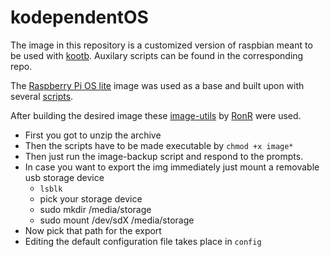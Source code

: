 # kodependentOS

The image in this repository is a customized version of raspbian meant to be used with [kootb](https://pders01.github.io/Koha_out_of_the_box). Auxilary scripts can be found in the corresponding repo.

The [Raspberry Pi OS lite](https://downloads.raspberrypi.org/raspios_lite_armhf/images/raspios_lite_armhf-2021-01-12/2021-01-11-raspios-buster-armhf-lite.zip) image was used as a base and built upon with several [scripts](https://github.com/pders01/Koha_out_of_the_box).

After building the desired image these [image-utils](https://www.raspberrypi.org/forums/viewtopic.php?f=29&t=247568) by [RonR](https://www.raspberrypi.org/forums/memberlist.php?mode=viewprofile&u=186692) were used. 

* First you got to unzip the archive
* Then the scripts have to be made executable by `chmod +x image*`
* Then just run the image-backup script and respond to the prompts.
* In case you want to export the img immediately just mount a removable usb storage device
	* `lsblk`
	* pick your storage device
	* sudo mkdir /media/storage
	* sudo mount /dev/sdX /media/storage
* Now pick that path for the export
* Editing the default configuration file takes place in `config`





